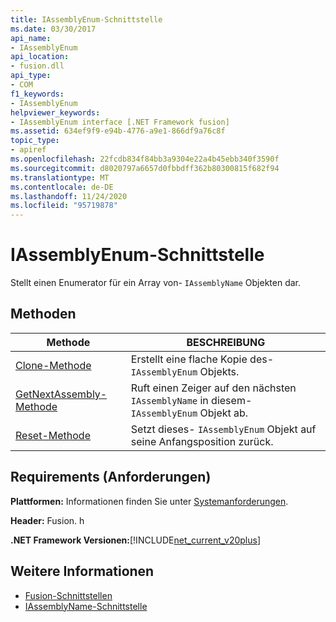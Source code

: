 ```yaml
---
title: IAssemblyEnum-Schnittstelle
ms.date: 03/30/2017
api_name:
- IAssemblyEnum
api_location:
- fusion.dll
api_type:
- COM
f1_keywords:
- IAssemblyEnum
helpviewer_keywords:
- IAssemblyEnum interface [.NET Framework fusion]
ms.assetid: 634ef9f9-e94b-4776-a9e1-866df9a76c8f
topic_type:
- apiref
ms.openlocfilehash: 22fcdb834f84bb3a9304e22a4b45ebb340f3590f
ms.sourcegitcommit: d8020797a6657d0fbbdff362b80300815f682f94
ms.translationtype: MT
ms.contentlocale: de-DE
ms.lasthandoff: 11/24/2020
ms.locfileid: "95719878"
---
```

# <a name="iassemblyenum-interface"></a>IAssemblyEnum-Schnittstelle

Stellt einen Enumerator für ein Array von- `IAssemblyName` Objekten dar.  
  
## <a name="methods"></a>Methoden  
  
|Methode|BESCHREIBUNG|  
|------------|-----------------|  
|[Clone-Methode](iassemblyenum-clone-method.md)|Erstellt eine flache Kopie des- `IAssemblyEnum` Objekts.|  
|[GetNextAssembly-Methode](iassemblyenum-getnextassembly-method.md)|Ruft einen Zeiger auf den nächsten `IAssemblyName` in diesem- `IAssemblyEnum` Objekt ab.|  
|[Reset-Methode](iassemblyenum-reset-method.md)|Setzt dieses- `IAssemblyEnum` Objekt auf seine Anfangsposition zurück.|  
  
## <a name="requirements"></a>Requirements (Anforderungen)  

 **Plattformen:** Informationen finden Sie unter [Systemanforderungen](../../get-started/system-requirements.md).  
  
 **Header:** Fusion. h  
  
 **.NET Framework Versionen:**[!INCLUDE[net_current_v20plus](../../../../includes/net-current-v20plus-md.md)]  
  
## <a name="see-also"></a>Weitere Informationen

- [Fusion-Schnittstellen](fusion-interfaces.md)
- [IAssemblyName-Schnittstelle](iassemblyname-interface.md)
